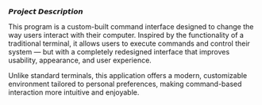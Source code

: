 𝙋𝙧𝙤𝙟𝙚𝙘𝙩 𝘿𝙚𝙨𝙘𝙧𝙞𝙥𝙩𝙞𝙤𝙣

This program is a custom-built command interface designed to change the way users interact with their computer. Inspired by the functionality of a traditional terminal, it allows users to execute commands and control their system — but with a completely redesigned interface that improves usability, appearance, and user experience.

Unlike standard terminals, this application offers a modern, customizable environment tailored to personal preferences, making command-based interaction more intuitive and enjoyable.

